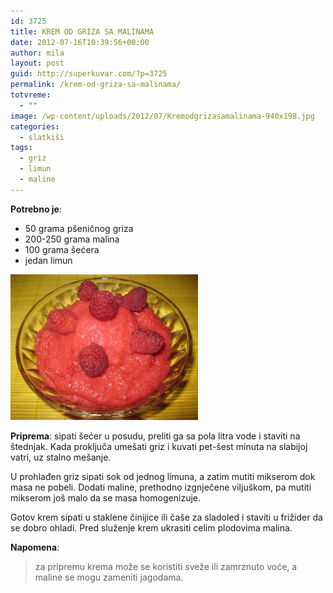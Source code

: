 ```yaml
---
id: 3725
title: KREM OD GRIZA SA MALINAMA
date: 2012-07-16T10:39:56+00:00
author: mila
layout: post
guid: http://superkuvar.com/?p=3725
permalink: /krem-od-griza-sa-malinama/
totvreme:
  - ""
image: /wp-content/uploads/2012/07/Kremodgrizasamalinama-940x198.jpg
categories:
  - slatkiši
tags:
  - griz
  - limun
  - maline
---
```

**Potrebno je**:

  * 50 grama pšeničnog griza
  * 200-250 grama malina
  * 100 grama šećera
  * jedan limun

<img class="alignnone size-medium wp-image-3726" title="Kremodgrizasamalinama" src="/wp-content/uploads/2012/07/Kremodgrizasamalinama-e1342435053611-300x233.jpg" alt="" width="300" height="233" /> 

**Priprema**: sipati šećer u posudu, preliti ga sa pola litra vode i staviti na štednjak. Kada proključa umešati griz i kuvati pet-šest minuta na slabijoj vatri, uz stalno mešanje.

U prohlađen griz sipati sok od jednog limuna, a zatim mutiti mikserom dok masa ne pobeli. Dodati maline, prethodno izgnječene viljuškom, pa mutiti mikserom još malo da se masa homogenizuje.

Gotov krem sipati u staklene činijice ili čaše za sladoled i staviti u frižider da se dobro ohladi. Pred služenje krem ukrasiti celim plodovima malina.

**Napomena**: 
> za pripremu krema može se koristiti sveže ili zamrznuto voće, a maline se mogu zameniti jagodama.